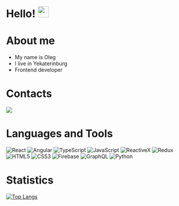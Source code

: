  Hello! <img src="https://media.giphy.com/media/hvRJCLFzcasrR4ia7z/giphy.gif" width="30px"/>
=========================


About me
=========================
- My name is Oleg
- I live in Yekaterinburg
- Frontend developer

Contacts
=========================

<a href='https://t.me/olegjan900'>
      <img src='https://img.shields.io/badge/Telegram-blue?style=for-the-badge&logo=telegram&logoColor=white'/>
</a>
                                                                                        
Languages and Tools
=========================
![React](https://img.shields.io/badge/-Angular-black?style=for-the-badge&logo=Angular)
![Angular](https://img.shields.io/badge/-Angular-black?style=for-the-badge&logo=Angular)
![TypeScript](https://img.shields.io/badge/-TypeScript-black?style=for-the-badge&logo=TypeScript)
![JavaScript](https://img.shields.io/badge/-JavaScript-black?style=for-the-badge&logo=JavaScript)
![ReactiveX](https://img.shields.io/badge/-ReactiveX-black?style=for-the-badge&logo=ReactiveX)
![Redux](https://img.shields.io/badge/-Redux-black?style=for-the-badge&logo=Redux)
![HTML5](https://img.shields.io/badge/-HTML5-black?style=for-the-badge&logo=HTML5)
![CSS3](https://img.shields.io/badge/-CSS3-black?style=for-the-badge&logo=CSS3)
![Firebase](https://img.shields.io/badge/-Firebase-black?style=for-the-badge&logo=Firebase)
![GraphQL](https://img.shields.io/badge/-GraphQL-black?style=for-the-badge&logo=GraphQL)
![Python](https://img.shields.io/badge/-Python-black?style=for-the-badge&logo=Python)

Statistics
=========================
[![Top Langs](https://github-readme-stats.vercel.app/api/top-langs/?username=olgnite&layout=compact&theme=dark)](https://github.com/anuraghazra/github-readme-stats)








